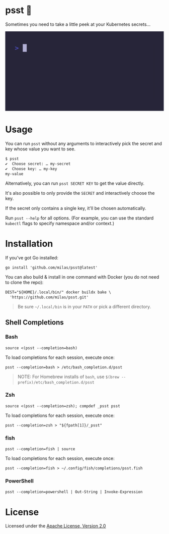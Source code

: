 # psst 🤫
Sometimes you need to take a little peek at your Kubernetes secrets...

![short demo GIF of an interactive psst run](demo.gif)

# Usage
You can run `psst` without any arguments to interactively pick the secret and key whose value you want to see.

```shell
$ psst
✔  Choose secret: … my-secret
✔  Choose key: … my-key
my-value
```

Alternatively, you can run `psst SECRET KEY` to get the value directly.

It's also possible to only provide the `SECRET` and interactively choose the key.

If the secret only contains a single key, it'll be chosen automatically.

Run `psst --help` for all options. (For example, you can use the standard `kubectl` flags to specify namespace and/or context.)

# Installation
If you've got Go installed:
```shell
go install 'github.com/milas/psst@latest'
```

You can also build & install in one command with Docker (you do not need to clone the repo):
```shell
DEST="${HOME}/.local/bin/" docker buildx bake \
  'https://github.com/milas/psst.git'
```
> Be sure `~/.local/bin` is in your `PATH` or pick a different directory.

## Shell Completions
### Bash
```shell
source <(psst --completion=bash)
```

To load completions for each session, execute once:
```shell
psst --completion=bash > /etc/bash_completion.d/psst
```

> NOTE: For Homebrew installs of `bash`, use `$(brew --prefix)/etc/bash_completion.d/psst`

### Zsh
```shell
source <(psst --completion=zsh); compdef _psst psst
```

To load completions for each session, execute once:
```shell
psst --completion=zsh > "${fpath[1]}/_psst"
```

### fish
```shell
psst --completion=fish | source
```

To load completions for each session, execute once:
```shell
psst --completion=fish > ~/.config/fish/completions/psst.fish
```

### PowerShell
```shell
psst --completion=powershell | Out-String | Invoke-Expression
```

# License
Licensed under the [Apache License, Version 2.0](./LICENSE)
